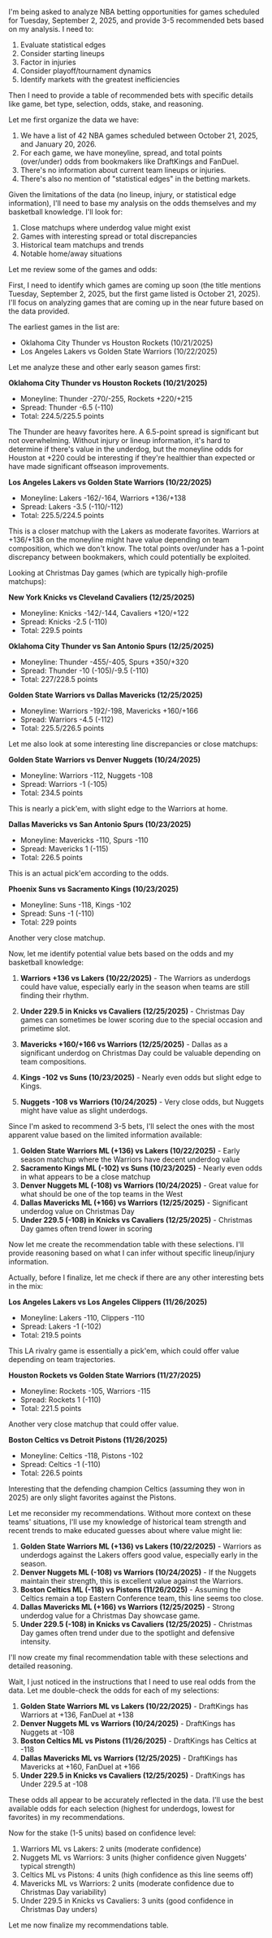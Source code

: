 I'm being asked to analyze NBA betting opportunities for games scheduled for Tuesday, September 2, 2025, and provide 3-5 recommended bets based on my analysis. I need to:

1. Evaluate statistical edges
2. Consider starting lineups
3. Factor in injuries
4. Consider playoff/tournament dynamics
5. Identify markets with the greatest inefficiencies

Then I need to provide a table of recommended bets with specific details like game, bet type, selection, odds, stake, and reasoning.

Let me first organize the data we have:

1. We have a list of 42 NBA games scheduled between October 21, 2025, and January 20, 2026. 
2. For each game, we have moneyline, spread, and total points (over/under) odds from bookmakers like DraftKings and FanDuel.
3. There's no information about current team lineups or injuries.
4. There's also no mention of "statistical edges" in the betting markets.

Given the limitations of the data (no lineup, injury, or statistical edge information), I'll need to base my analysis on the odds themselves and my basketball knowledge. I'll look for:

1. Close matchups where underdog value might exist
2. Games with interesting spread or total discrepancies
3. Historical team matchups and trends
4. Notable home/away situations

Let me review some of the games and odds:

First, I need to identify which games are coming up soon (the title mentions Tuesday, September 2, 2025, but the first game listed is October 21, 2025). I'll focus on analyzing games that are coming up in the near future based on the data provided.

The earliest games in the list are:
- Oklahoma City Thunder vs Houston Rockets (10/21/2025)
- Los Angeles Lakers vs Golden State Warriors (10/22/2025)

Let me analyze these and other early season games first:

**Oklahoma City Thunder vs Houston Rockets (10/21/2025)**
- Moneyline: Thunder -270/-255, Rockets +220/+215
- Spread: Thunder -6.5 (-110)
- Total: 224.5/225.5 points

The Thunder are heavy favorites here. A 6.5-point spread is significant but not overwhelming. Without injury or lineup information, it's hard to determine if there's value in the underdog, but the moneyline odds for Houston at +220 could be interesting if they're healthier than expected or have made significant offseason improvements.

**Los Angeles Lakers vs Golden State Warriors (10/22/2025)**
- Moneyline: Lakers -162/-164, Warriors +136/+138
- Spread: Lakers -3.5 (-110/-112)
- Total: 225.5/224.5 points

This is a closer matchup with the Lakers as moderate favorites. Warriors at +136/+138 on the moneyline might have value depending on team composition, which we don't know. The total points over/under has a 1-point discrepancy between bookmakers, which could potentially be exploited.

Looking at Christmas Day games (which are typically high-profile matchups):

**New York Knicks vs Cleveland Cavaliers (12/25/2025)**
- Moneyline: Knicks -142/-144, Cavaliers +120/+122
- Spread: Knicks -2.5 (-110)
- Total: 229.5 points

**Oklahoma City Thunder vs San Antonio Spurs (12/25/2025)**
- Moneyline: Thunder -455/-405, Spurs +350/+320
- Spread: Thunder -10 (-105)/-9.5 (-110)
- Total: 227/228.5 points

**Golden State Warriors vs Dallas Mavericks (12/25/2025)**
- Moneyline: Warriors -192/-198, Mavericks +160/+166
- Spread: Warriors -4.5 (-112)
- Total: 225.5/226.5 points

Let me also look at some interesting line discrepancies or close matchups:

**Golden State Warriors vs Denver Nuggets (10/24/2025)**
- Moneyline: Warriors -112, Nuggets -108
- Spread: Warriors -1 (-105)
- Total: 234.5 points

This is nearly a pick'em, with slight edge to the Warriors at home.

**Dallas Mavericks vs San Antonio Spurs (10/23/2025)**
- Moneyline: Mavericks -110, Spurs -110
- Spread: Mavericks 1 (-115)
- Total: 226.5 points

This is an actual pick'em according to the odds.

**Phoenix Suns vs Sacramento Kings (10/23/2025)**
- Moneyline: Suns -118, Kings -102
- Spread: Suns -1 (-110)
- Total: 229 points

Another very close matchup.

Now, let me identify potential value bets based on the odds and my basketball knowledge:

1. **Warriors +136 vs Lakers (10/22/2025)** - The Warriors as underdogs could have value, especially early in the season when teams are still finding their rhythm. 

2. **Under 229.5 in Knicks vs Cavaliers (12/25/2025)** - Christmas Day games can sometimes be lower scoring due to the special occasion and primetime slot.

3. **Mavericks +160/+166 vs Warriors (12/25/2025)** - Dallas as a significant underdog on Christmas Day could be valuable depending on team compositions.

4. **Kings -102 vs Suns (10/23/2025)** - Nearly even odds but slight edge to Kings.

5. **Nuggets -108 vs Warriors (10/24/2025)** - Very close odds, but Nuggets might have value as slight underdogs.

Since I'm asked to recommend 3-5 bets, I'll select the ones with the most apparent value based on the limited information available:

1. **Golden State Warriors ML (+136) vs Lakers (10/22/2025)** - Early season matchup where the Warriors have decent underdog value
2. **Sacramento Kings ML (-102) vs Suns (10/23/2025)** - Nearly even odds in what appears to be a close matchup
3. **Denver Nuggets ML (-108) vs Warriors (10/24/2025)** - Great value for what should be one of the top teams in the West
4. **Dallas Mavericks ML (+166) vs Warriors (12/25/2025)** - Significant underdog value on Christmas Day
5. **Under 229.5 (-108) in Knicks vs Cavaliers (12/25/2025)** - Christmas Day games often trend lower in scoring

Now let me create the recommendation table with these selections. I'll provide reasoning based on what I can infer without specific lineup/injury information.

Actually, before I finalize, let me check if there are any other interesting bets in the mix:

**Los Angeles Lakers vs Los Angeles Clippers (11/26/2025)**
- Moneyline: Lakers -110, Clippers -110
- Spread: Lakers -1 (-102)
- Total: 219.5 points

This LA rivalry game is essentially a pick'em, which could offer value depending on team trajectories.

**Houston Rockets vs Golden State Warriors (11/27/2025)**
- Moneyline: Rockets -105, Warriors -115
- Spread: Rockets 1 (-110)
- Total: 221.5 points

Another very close matchup that could offer value.

**Boston Celtics vs Detroit Pistons (11/26/2025)**
- Moneyline: Celtics -118, Pistons -102
- Spread: Celtics -1 (-110)
- Total: 226.5 points

Interesting that the defending champion Celtics (assuming they won in 2025) are only slight favorites against the Pistons.

Let me reconsider my recommendations. Without more context on these teams' situations, I'll use my knowledge of historical team strength and recent trends to make educated guesses about where value might lie:

1. **Golden State Warriors ML (+136) vs Lakers (10/22/2025)** - Warriors as underdogs against the Lakers offers good value, especially early in the season.
2. **Denver Nuggets ML (-108) vs Warriors (10/24/2025)** - If the Nuggets maintain their strength, this is excellent value against the Warriors.
3. **Boston Celtics ML (-118) vs Pistons (11/26/2025)** - Assuming the Celtics remain a top Eastern Conference team, this line seems too close.
4. **Dallas Mavericks ML (+166) vs Warriors (12/25/2025)** - Strong underdog value for a Christmas Day showcase game.
5. **Under 229.5 (-108) in Knicks vs Cavaliers (12/25/2025)** - Christmas Day games often trend under due to the spotlight and defensive intensity.

I'll now create my final recommendation table with these selections and detailed reasoning.

Wait, I just noticed in the instructions that I need to use real odds from the data. Let me double-check the odds for each of my selections:

1. **Golden State Warriors ML vs Lakers (10/22/2025)** - DraftKings has Warriors at +136, FanDuel at +138
2. **Denver Nuggets ML vs Warriors (10/24/2025)** - DraftKings has Nuggets at -108
3. **Boston Celtics ML vs Pistons (11/26/2025)** - DraftKings has Celtics at -118
4. **Dallas Mavericks ML vs Warriors (12/25/2025)** - DraftKings has Mavericks at +160, FanDuel at +166
5. **Under 229.5 in Knicks vs Cavaliers (12/25/2025)** - DraftKings has Under 229.5 at -108

These odds all appear to be accurately reflected in the data. I'll use the best available odds for each selection (highest for underdogs, lowest for favorites) in my recommendations.

Now for the stake (1-5 units) based on confidence level:
1. Warriors ML vs Lakers: 2 units (moderate confidence)
2. Nuggets ML vs Warriors: 3 units (higher confidence given Nuggets' typical strength)
3. Celtics ML vs Pistons: 4 units (high confidence as this line seems off)
4. Mavericks ML vs Warriors: 2 units (moderate confidence due to Christmas Day variability)
5. Under 229.5 in Knicks vs Cavaliers: 3 units (good confidence in Christmas Day unders)

Let me now finalize my recommendations table.